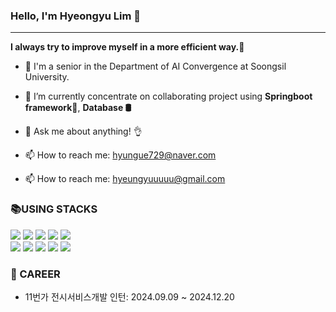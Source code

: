 ### Hello, I'm Hyeongyu Lim 👋
---------------------------------------------------
**I always try to improve myself in a more efficient way.**:runner:


- 🏫 I'm a senior in the Department of AI Convergence at Soongsil University.
- 📖 I’m currently concentrate on collaborating project using **Springboot framework🌱**, **Database 🛢**


- 💬 Ask me about anything! :ok_hand:
- 📫 How to reach me: hyungue729@naver.com
- 📫 How to reach me: hyeungyuuuuu@gmail.com

<div><h3>📚USING STACKS</h3></div>
<div>
    <img src="https://img.shields.io/badge/java-007396?style=for-the-badge&logo=java&logoColor=white">
    <img src="https://img.shields.io/badge/python-3776AB?style=for-the-badge&logo=python&logoColor=white"> 
    <img src="https://img.shields.io/badge/spring-6DB33F?style=for-the-badge&logo=spring&logoColor=white"> 
    <img src="https://img.shields.io/badge/Spring Boot-6DB33F?style=for-the-badge&logo=Spring Boot&logoColor=white">
    <img src="https://img.shields.io/badge/mysql-4479A1?style=for-the-badge&logo=mysql&logoColor=white"> 
  <br>
    <img src="https://img.shields.io/badge/linux-FCC624?style=for-the-badge&logo=linux&logoColor=black"> 
    <img src="https://img.shields.io/badge/amazonaws-232F3E?style=for-the-badge&logo=amazonaws&logoColor=white"> 
    <img src="https://img.shields.io/badge/Docker-2496ED?style=for-the-badge&logo=Docker&logoColor=white"/>
    <img src="https://img.shields.io/badge/github-181717?style=for-the-badge&logo=github&logoColor=white">
    <img src="https://img.shields.io/badge/git-F05032?style=for-the-badge&logo=git&logoColor=white">


</div>
</div>
<div><h3>💼 CAREER</h3></div>
<div>
    <ul>
        <li>11번가 전시서비스개발 인턴: 2024.09.09 ~ 2024.12.20 </li>
    </ul>
</div>
